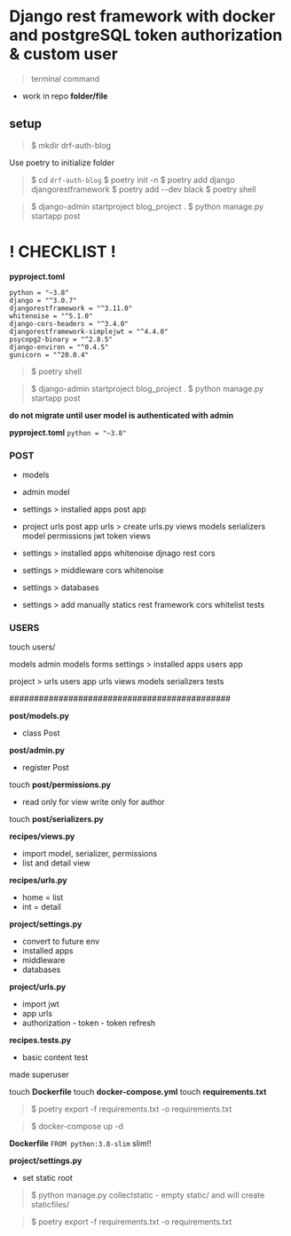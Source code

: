 # Django rest framework with docker and postgreSQL token authorization & custom user


> terminal command
- work in repo
**folder/file**

## setup
> $ mkdir drf-auth-blog

Use poetry to initialize folder 

> $ cd `drf-auth-blog` 
> $ poetry init -n 
> $ poetry add django djangorestframework 
> $ poetry add --dev black 
> $ poetry shell 

> $ django-admin startproject blog_project .
> $ python manage.py startapp post

# ! CHECKLIST ! 
**pyproject.toml**
```[tool.poetry.dependencies]
python = "~3.8"
django = "^3.0.7"
djangorestframework = "^3.11.0"
whitenoise = "^5.1.0"
django-cors-headers = "^3.4.0"
djangorestframework-simplejwt = "^4.4.0"
psycopg2-binary = "^2.8.5"
django-environ = "^0.4.5"
gunicorn = "^20.0.4"
```
> $ poetry shell 

> $ django-admin startproject blog_project .
> $ python manage.py startapp post

**do not migrate until user model is authenticated with admin**

**pyproject.toml**
```python = "~3.8"```

### POST ### 
- models
- admin
    model
- settings > installed apps
    post app
- project urls
    post app urls > create urls.py
        views
            models
            serializers
                model
            permissions
    jwt token views

- settings > installed apps
    whitenoise
    djnago
    rest
    cors
- settings > middleware
    cors 
    whitenoise
- settings > databases
- settings > add manually 
    statics
    rest framework
    cors whitelist
tests


### USERS ### 
touch users/

models
admin
    models
    forms
settings > installed apps
    users app

project > urls
    users app urls
        views
            models
            serializers
tests



#############################################

**post/models.py**
- class Post

**post/admin.py**
- register Post

touch **post/permissions.py**
- read only for view write only for author

touch **post/serializers.py**


**recipes/views.py**
- import model, serializer, permissions
- list and detail view

**recipes/urls.py**
- home  =  list
- int   =  detail

**project/settings.py**
- convert to future env
- installed apps
- middleware
- databases

**project/urls.py**
- import jwt
- app urls
- authorization - token - token refresh

**recipes.tests.py**
- basic content test

made superuser


touch **Dockerfile**
touch **docker-compose.yml**
touch **requirements.txt**
> $ poetry export -f requirements.txt -o requirements.txt

> $ docker-compose up -d

**Dockerfile**
```FROM python:3.8-slim``` slim!!

**project/settings.py**
- set static root

> $ python manage.py collectstatic 
    - empty static/ and will create staticfiles/

> $ poetry export -f requirements.txt -o requirements.txt

